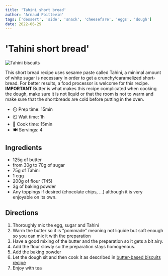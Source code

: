 ```yaml
---
title: 'Tahini short bread'
author: 'Arnaud Poittevin'
tags: ['dessert', 'side', 'snack', 'cheesefare', 'eggs', 'dough']
date: 2022-06-29
---
```


# 'Tahini short bread'

![Tahini biscuits](../static/pix/tahini-short-bread.webp)

This short bread recipe uses sesame paste called Tahini, a minimal amount of white sugar is necessary in order to get a crunchy/caramelized short-bread.
For better results, a food processor is welcome for this recipe.  **IMPORTANT** Butter is what makes this recipe complicated when cooking the dough, make sure it is not liquid or that the room is not to warm and make sure that the shortbreads are cold before putting in the oven.

- ⏲️ Prep time: 15min
- ⏲️ Wait time: 1h
- 🍳 Cook time: 15min
- 🍽️ Servings: 4

## Ingredients

- 125g of butter
- from 30g to 70g of sugar
- 75g of Tahini
- 1 egg
- 200g of flour (T45)
- 3g of baking powder
- Any toppings if desired (chocolate chips, ...) although it is very enjoyable on its own.

## Directions

1. Thoroughly mix the egg, sugar and Tahini
2. Warm the butter so it is "pommade" meaning not liquide but soft enough so you can mix it with the preparation
3. Have a good mixing of the butter and the preparation so it gets a bit airy.
4. Add the flour slowly so the preparation stays homogenous.
5. Add the baking powder
6. Let the dough sit and then cook it as described in [butter-based biscuits recipe](/butter-based-biscuit)
7. Enjoy with tea
